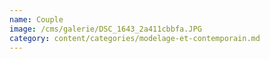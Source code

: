 ```yaml
---
name: Couple
image: /cms/galerie/DSC_1643_2a411cbbfa.JPG
category: content/categories/modelage-et-contemporain.md
---
```


